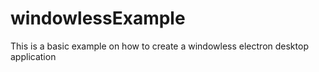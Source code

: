 # windowlessExample
This is a basic example on how to create a windowless electron desktop application
